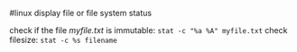#linux 
display file or file system status

check if the file *myfile.txt* is immutable: `stat -c "%a %A" myfile.txt`
check filesize: `stat -c %s filename`
